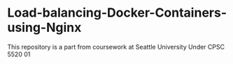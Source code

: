# Load-balancing-Docker-Containers-using-Nginx
This repository is a part from coursework at Seattle University Under CPSC 5520 01
